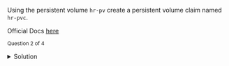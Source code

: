 Using the persistent volume `hr-pv` create a persistent volume claim named `hr-pvc`.

Official Docs [here](https://kubernetes.io/docs/tasks/configure-pod-container/configure-persistent-volume-storage/)

<sub>Question 2 of 4</sub>
<details>
  <summary>Solution</summary>
  
<p>Create pvc.yaml with: 
  <code>
apiVersion: v1
kind: PersistentVolumeClaim
metadata:
  name: hr-pvc
spec:
  storageClassName: manual
  accessModes:
    - ReadWriteOnce
  resources:
    requests:
      storage: 100Mi
  </code>
and apply with:
<code>
kubectl apply -f pvc.yaml
</code>
  </p>

</details>